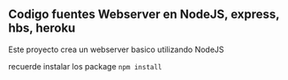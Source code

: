 ## Codigo fuentes Webserver en NodeJS, express, hbs, heroku

Este proyecto crea un webserver basico utilizando NodeJS 

recuerde instalar los package ```npm install```
